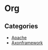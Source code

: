 # Org

## Categories

* [Apache](/recipes/org/apache)
* [Axonframework](/recipes/org/axonframework)


